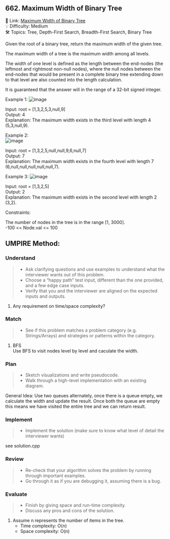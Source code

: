 ## 662. Maximum Width of Binary Tree
🔗 Link: [Maximum Width of Binary Tree](https://leetcode.com/problems/maximum-width-of-binary-tree/description/)  
💡 Difficulty: Medium  
🛠️ Topics: Tree, Depth-First Search, Breadth-First Search, Binary Tree  

Given the root of a binary tree, return the maximum width of the given tree.

The maximum width of a tree is the maximum width among all levels.

The width of one level is defined as the length between the end-nodes (the leftmost and rightmost non-null nodes), where the null nodes between the end-nodes that would be present in a complete binary tree extending down to that level are also counted into the length calculation.  

It is guaranteed that the answer will in the range of a 32-bit signed integer.  

 

Example 1:
![image](https://github.com/SamuelWu2001/LeetCode2024/assets/71746159/4a0dc793-3f85-4938-a8ba-28dfe465054c)


Input: root = [1,3,2,5,3,null,9]  
Output: 4  
Explanation: The maximum width exists in the third level with length 4 (5,3,null,9).  

Example 2:  
![image](https://github.com/SamuelWu2001/LeetCode2024/assets/71746159/9a3cda0d-63af-4526-8bce-1635cccd13b9)

Input: root = [1,3,2,5,null,null,9,6,null,7]  
Output: 7  
Explanation: The maximum width exists in the fourth level with length 7 (6,null,null,null,null,null,7).  


Example 3:
![image](https://github.com/SamuelWu2001/LeetCode2024/assets/71746159/1f1a2fbd-a6be-4923-bbd4-36ef0c738259)

Input: root = [1,3,2,5]  
Output: 2  
Explanation: The maximum width exists in the second level with length 2 (3,2).  
 

Constraints:

The number of nodes in the tree is in the range [1, 3000].  
-100 <= Node.val <= 100  

## UMPIRE Method:

### Understand
> - Ask clarifying questions and use examples to understand what the interviewer wants out of this problem.
> - Choose a “happy path” test input, different than the one provided, and a few edge case inputs.
> - Verify that you and the interviewer are aligned on the expected inputs and outputs.
1. Any requirement on time/space complexity?
### Match
> - See if this problem matches a problem category (e.g. Strings/Arrays) and strategies or patterns within the category.
1. BFS  
   Use BFS to visit nodes level by level and caculate the width. 
### Plan
> - Sketch visualizations and write pseudocode.
> - Walk through a high-level implementation with an existing diagram.
 
General Idea: Use two queues alternately, once there is a queue empty, we calculate the width and update the result. Once both the queue are empty this means we have visited the 
entire tree and we can return result. 

### Implement
> - Implement the solution (make sure to know what level of detail the interviewer wants)  

see solution.cpp
### Review
> - Re-check that your algorithm solves the problem by running through important examples.
> - Go through it as if you are debugging it, assuming there is a bug.
### Evaluate
> - Finish by giving space and run-time complexity.
> - Discuss any pros and cons of the solution.
1. Assume n represents the number of items in the tree.
   - Time complexity: O(n)
   - Space complexity: O(n)

